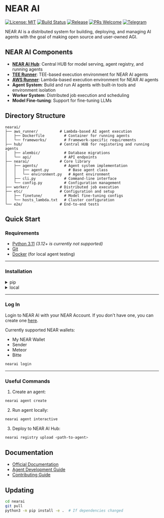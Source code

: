# NEAR AI

[![License: MIT](https://img.shields.io/badge/License-MIT-yellow.svg)](https://opensource.org/licenses/MIT)
[![Build Status](https://github.com/nearai/nearai/workflows/CI/badge.svg)](https://github.com/nearai/nearai/actions)
[![Release](https://img.shields.io/github/v/release/nearai/nearai)](https://github.com/nearai/nearai/releases)
[![PRs Welcome](https://img.shields.io/badge/PRs-welcome-brightgreen.svg)](https://docs.near.ai/contributing)
[![Telegram](https://img.shields.io/badge/Dev_Support-2CA5E0?style=flat&logo=telegram&logoColor=white)](https://t.me/nearaialpha)

NEAR AI is a distributed system for building, deploying, and managing AI agents with the goal of making open source and user-owned AGI.

## NEAR AI Components

- [**NEAR AI Hub**](./hub/README.md): Central HUB for model serving, agent registry, and running agents
- [**TEE Runner**](https://github.com/nearai/private-ml-sdk): TEE-based execution environment for NEAR AI agents
- [**AWS Runner**](./aws_runner/README.md): Lambda-based execution environment for NEAR AI agents
- **Agent System**: Build and run AI agents with built-in tools and environment isolation
- **Worker System**: Distributed job execution and scheduling
- **Model Fine-tuning**: Support for fine-tuning LLMs


## Directory Structure

```
nearai/
├── aws_runner/          # Lambda-based AI agent execution
│   ├── Dockerfile         # Container for running agents
│   └── frameworks/        # Framework-specific requirements
├── hub/                 # Central HUB for registering and running agents
│   ├── alembic/           # Database migrations
│   └── api/               # API endpoints
├── nearai/              # Core library
│   ├── agents/            # Agent system implementation
│   │   ├── agent.py         # Base agent class
│   │   └── environment.py   # Agent environment
│   ├── cli.py             # Command-line interface
│   └── config.py          # Configuration management
├── worker/              # Distributed job execution
├── etc/                 # Configuration and setup
│   ├── finetune/          # Model fine-tuning configs
│   └── hosts_lambda.txt   # Cluster configuration
└── e2e/                 # End-to-end tests
```

## Quick Start

### Requirements

- [Python 3.11](https://www.python.org/downloads/) _(3.12+ is currently not supported)_
- [Git](https://github.com/git-guides/install-git)
- [Docker](https://docs.docker.com/get-docker/) (for local agent testing)

---

### Installation

<details>
<summary>pip</summary>

```bash
python3 -m pip install nearai
```

Verify installation:

```bash
nearai version
```

</details>

<details>
<summary>local</summary>

```bash
git clone git@github.com:nearai/nearai.git && cd nearai && ./install.sh
```
Or, to install to a virtual environment with poetry:

```bash
python3 -m poetry install --no-root --with dev
poetry run nearai version
```

Verify installation:

```bash
nearai version
```

</details>

---

### Log In

Login to NEAR AI with your NEAR Account. If you don't have one, you can create one [here](https://wallet.near.org/).

Currently supported NEAR wallets:
- My NEAR Wallet
- Sender
- Meteor
- Bitte

```bash
nearai login 
```

---

### Useful Commands

1. Create an agent:
```bash
nearai agent create
```

2. Run agent locally:
```bash
nearai agent interactive
```

3. Deploy to NEAR AI Hub:
```bash
nearai registry upload <path-to-agent>
```

## Documentation

- [Official Documentation](https://docs.near.ai)
- [Agent Development Guide](https://docs.near.ai/agents/quickstart)
- [Contributing Guide](https://docs.near.ai/contributing)

## Updating 

```bash
cd nearai
git pull
python3 -m pip install -e .  # If dependencies changed
```